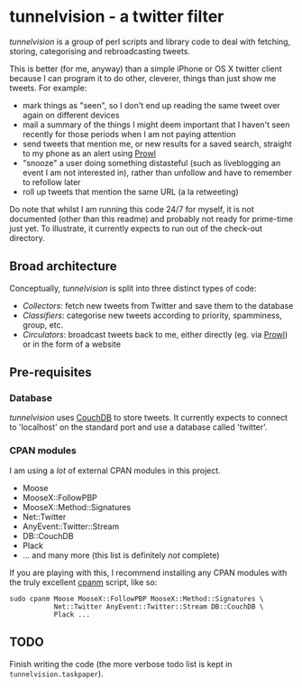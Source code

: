 tunnelvision - a twitter filter
===============================
*tunnelvision* is a group of perl scripts and library code to deal with
fetching, storing, categorising and rebroadcasting tweets.

This is better (for me, anyway) than a simple iPhone or OS X twitter client
because I can program it to do other, cleverer, things than just show me
tweets. For example:

* mark things as "seen", so I don't end up reading the same tweet over again
  on different devices
* mail a summary of the things I might deem important that I haven't seen
  recently for those periods when I am not paying attention
* send tweets that mention me, or new results for a saved search, straight to
  my phone as an alert using [Prowl][prowl]
* "snooze" a user doing something distasteful (such as liveblogging an event I
  am not interested in), rather than unfollow and have to remember to refollow
  later
* roll up tweets that mention the same URL (a la retweeting)

Do note that whilst I am running this code 24/7 for myself, it is not
documented (other than this readme) and probably not ready for prime-time just
yet. To illustrate, it currently expects to run out of the check-out
directory.

Broad architecture
------------------
Conceptually, *tunnelvision* is split into three distinct types of code:

* _Collectors_: fetch new tweets from Twitter and save them to the
  database
* _Classifiers_: categorise new tweets according to priority, spamminess,
  group, etc.
* _Circulators_: broadcast tweets back to me, either directly (eg. via
  [Prowl][prowl]) or in the form of a website

Pre-requisites
--------------
### Database
*tunnelvision* uses [CouchDB][couchdb] to store tweets. It currently expects
to connect to 'localhost' on the standard port and use a database called
'twitter'.

### CPAN modules
I am using a *lot* of external CPAN modules in this project.

* Moose
* MooseX::FollowPBP
* MooseX::Method::Signatures
* Net::Twitter
* AnyEvent::Twitter::Stream
* DB::CouchDB
* Plack
* ... and many more (this list is definitely *not* complete)

If you are playing with this, I recommend installing any CPAN modules with the
truly excellent [cpanm][cpanm] script, like so:

    sudo cpanm Moose MooseX::FollowPBP MooseX::Method::Signatures \
               Net::Twitter AnyEvent::Twitter::Stream DB::CouchDB \
               Plack ...

TODO
----
Finish writing the code (the more verbose todo list is kept in
`tunnelvision.taskpaper`).



[prowl]:http://prowl.weks.net/
[couchdb]:http://couchdb.apache.org/
[cpanm]:http://cpanmin.us/
